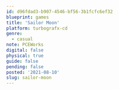 ```yaml
---
id: d96fdad3-b907-4546-bf56-3b1fcfc6ef32
blueprint: games
title: 'Sailor Moon'
platform: turbografx-cd
genre:
  - casual
note: PCEWorks
digital: false
physical: true
guide: false
pending: false
posted: '2021-08-10'
slug: sailor-moon
---
```

